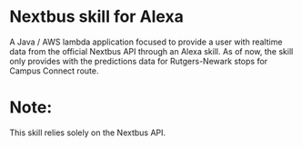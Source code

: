 # Nextbus skill for Alexa
A Java / AWS lambda application focused to provide a user with realtime data from the official Nextbus API through an Alexa skill. As of now, the skill only provides with the predictions data for Rutgers-Newark stops for Campus Connect route. 

# Note:
This skill relies solely on the Nextbus API.
